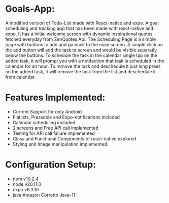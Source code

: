 # Goals-App:
A modified version of Todo-List made with React-native and expo.
A goal scheduling and tracking app that has been made with react-native and expo. It has a initial welcome screen with dynamic inspirational quotes fetched everyday from ZenQuotes Api. The Scheduling Page is a simple page with buttons to add and go back to the main screen.
A simple click on the add button will add the task to screen and would be visible separatly below the buttons. To schedule the task in the calendar single tap on the added task, it will prompt you with a notifaction that task is scheduled in the calendar for an hour.
To remove the task and deschedule it just long press on the added task, it will remove the task from the list and deschedule it from calendar.

# Features Implemented:
- Current Support for only Android
- Flatlists, Pressable and Expo-notifications included
- Calendar scheduling included
- 2 screens and Free API call implemented
- Testing for API call failure implemented
- Class and Functional Components of react-native explored.
- Styling and Image manipulation implemented.

# Configuration Setup:
- npm v10.2.4
- node v20.11.0
- expo v6.3.10
- java Amazon Corretto Java-11 
